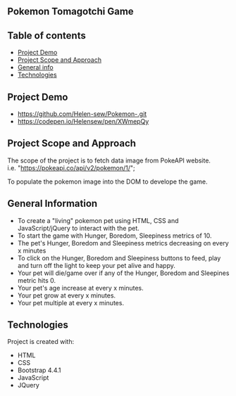 ## Pokemon Tomagotchi Game 

## Table of contents
* [Project Demo](#project-demo)
* [Project Scope and Approach](#project-scope-and-Approach)
* [General info](#general-info)
* [Technologies](#technologies)



## Project Demo

* https://github.com/Helen-sew/Pokemon-.git
* https://codepen.io/Helensew/pen/XWmepQy

## Project Scope and Approach 

The scope of the project is to fetch data image from PokeAPI website.  
i.e. "https://pokeapi.co/api/v2/pokemon/1/";

To populate the pokemon image into the DOM to develope the game. 


## General Information 

* To create a "living" pokemon pet using HTML, CSS and JavaScript/jQuery to interact with the pet.
* To start the game with Hunger, Boredom, Sleepiness metrics of 10. 
* The pet's Hunger, Boredom and Sleepiness metrics decreasing on every x minutes  
* To click on the Hunger, Boredom and Sleepiness buttons to feed, play and turn off the light to keep your pet alive and happy. 
* Your pet will die/game over if any of the Hunger, Boredom and Sleepines metric hits 0.
* Your pet's age increase at every x minutes. 
* Your pet grow at every x minutes. 
* Your pet multiple at every x minutes. 


## Technologies
Project is created with:
* HTML
* CSS
* Bootstrap 4.4.1
* JavaScript 
* JQuery



	





